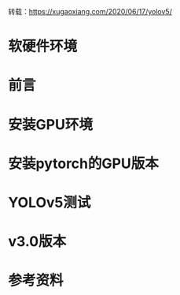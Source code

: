 转载：https://xugaoxiang.com/2020/06/17/yolov5/

# 软硬件环境

# 前言

# 安装GPU环境

# 安装pytorch的GPU版本

# YOLOv5测试

# v3.0版本

# 参考资料